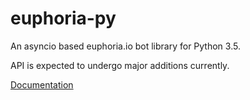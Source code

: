 # euphoria-py

An asyncio based euphoria.io bot library for Python 3.5.

API is expected to undergo major additions currently.

[Documentation](http://rainbowbismuth.github.io/euphoria-py/docs/)
